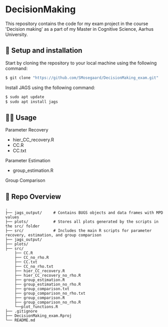 # DecisionMaking

This repository contains the code for my exam project in the course 'Decision making' as a part of my Master in Cognitive Science, Aarhus University.

## 🔧 Setup and installation

Start by cloning the repository to your local machine using the following command:
```python
$ git clone "https://github.com/SMosegaard/DecisionMaking_exam.git"
```

Install JAGS using the following command:
```python
$ sudo apt update
$ sudo apt install jags
```




## 👩‍💻 Usage

Parameter Recovery
- hier_CC_recovery.R
- CC.R
- CC.txt

Parameter Estimation
- group_estimation.R

Group Comparison

## 📂 Repo Overview
```
.
├── jags_output/     # Contains BUGS objects and data frames with MPD values
├── plots/           # Stores all plots generated by the scripts in the src/ folder
├── src/             # Includes the main R scripts for parameter recovery, estimation, and group comparison
├── jags_output/
├── plots/
├── src/
    ├── CC.R
    ├── CC_no_rho.R
    ├── CC.txt
    ├── CC_no_rho.txt
    ├── hier_CC_recovery.R
    ├── hier_CC_recovery_no_rho.R
    ├── group_estimation.R
    ├── group_estimation_no_rho.R
    ├── group_comparison.txt
    ├── group_comparison_no_rho.txt
    ├── group_comparison.R
    ├── group_comparison_no_rho.R
    └──plot_functions.R
├── .gitignore
├── DecisionMaking_exam.Rproj
└── README.md
```



